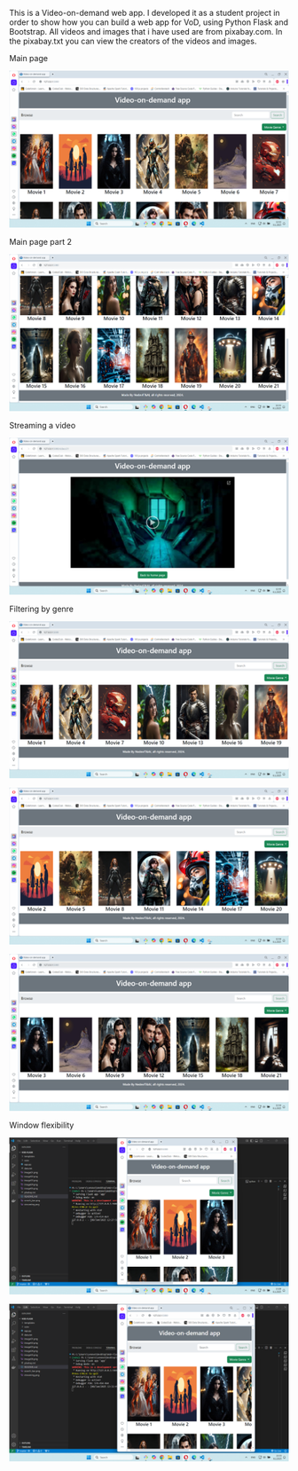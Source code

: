 This is a Video-on-demand web app. I developed it as a student project in order to show how you can build a web app for VoD, using Python Flask and Bootstrap.
All videos and images that i have used are from pixabay.com. In the pixabay.txt you can view the creators of the videos and images. 

Main page 


![Alt text](https://raw.githubusercontent.com/OrdancheNedev/VoD-Flask/master/image01.png)


Main page part 2

![Alt text](https://raw.githubusercontent.com/OrdancheNedev/VoD-Flask/master/image02.png)

Streaming a video 

![Alt text](https://raw.githubusercontent.com/OrdancheNedev/VoD-Flask/master/streaming.png)
 
Filtering by genre

![Alt text](https://raw.githubusercontent.com/OrdancheNedev/VoD-Flask/master/image03.png)


![Alt text](https://raw.githubusercontent.com/OrdancheNedev/VoD-Flask/master/image04.png)


![Alt text](https://raw.githubusercontent.com/OrdancheNedev/VoD-Flask/master/image05.png)


Window flexibility

![Alt text](https://raw.githubusercontent.com/OrdancheNedev/VoD-Flask/master/image06.png)

![Alt text](https://raw.githubusercontent.com/OrdancheNedev/VoD-Flask/master/image07.png)
